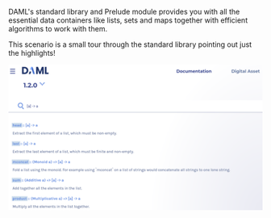 DAML's standard library and Prelude module provides you with all the essential data containers like
lists, sets and maps together with efficient algorithms to work with them.

This scenario is a small tour through the standard library pointing out just the highlights!

![stdlib_search](assets/stdlib_search.png)
